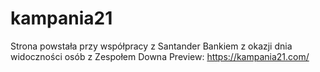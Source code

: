 # kampania21
Strona powstała przy współpracy z Santander Bankiem z okazji dnia widoczności osób z Zespołem Downa
Preview: https://kampania21.com/
